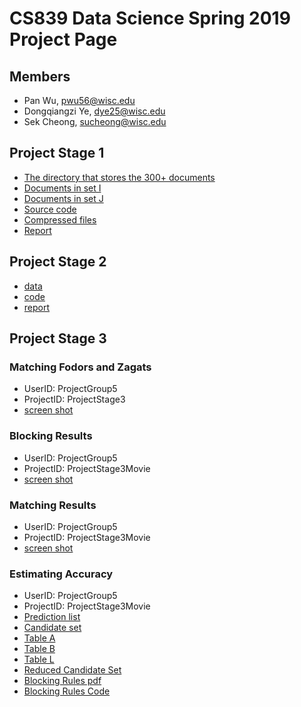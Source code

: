 # CS839 Data Science Spring 2019 Project Page

## Members
- Pan Wu, pwu56@wisc.edu
- Dongqiangzi Ye, dye25@wisc.edu
- Sek Cheong, sucheong@wisc.edu

## Project Stage 1
 - [The directory that stores the 300+ documents](https://github.com/sekcheong/cs839_2019/tree/master/stage_1/data/txt)
 - [Documents in set I](https://github.com/sekcheong/cs839_2019/tree/master/stage_1/data/I)
 - [Documents in set J](https://github.com/sekcheong/cs839_2019/tree/master/stage_1/data/J)
 - [Source code](https://github.com/sekcheong/cs839_2019/tree/master/stage_1/src)
 - [Compressed files](https://github.com/sekcheong/cs839_2019/releases/download/stage1/stage_1.zip)
 - [Report](https://github.com/sekcheong/cs839_2019/blob/master/stage_1/report.pdf) 

## Project Stage 2
- [data](https://github.com/sekcheong/cs839_2019/tree/master/stage_2/data)
- [code](https://github.com/sekcheong/cs839_2019/tree/master/stage_2/code)
- [report](https://github.com/sekcheong/cs839_2019/blob/master/stage_2/Report.pdf) 

## Project Stage 3
### Matching Fodors and Zagats
- UserID: ProjectGroup5
- ProjectID: ProjectStage3
- [screen shot](https://github.com/sekcheong/cs839_2019/tree/master/stage_3/images/IMG_5655.png) 

### Blocking Results
- UserID: ProjectGroup5
- ProjectID:  	ProjectStage3Movie
- [screen shot](https://github.com/sekcheong/cs839_2019/tree/master/stage_3/images/blocking.png) 

### Matching Results
- UserID: ProjectGroup5
- ProjectID:  	ProjectStage3Movie
- [screen shot](https://github.com/sekcheong/cs839_2019/tree/master/stage_3/images/matches.png) 

### Estimating Accuracy
- UserID: ProjectGroup5
- ProjectID: ProjectStage3Movie
- [Prediction list](https://github.com/sekcheong/cs839_2019/tree/master/stage_3/data/777_cm_matching_al_ds.csv) 
- [Candidate set](https://github.com/sekcheong/cs839_2019/tree/master/stage_3/data/777_apply_rules_ds.csv) 
- [Table A](https://github.com/sekcheong/cs839_2019/tree/master/stage_3/data/Walmart.csv) 
- [Table B](https://github.com/sekcheong/cs839_2019/tree/master/stage_3/data/IMDB.csv) 
- [Table L](https://github.com/sekcheong/cs839_2019/tree/master/stage_3/data/L.csv)
- [Reduced Candidate Set](https://github.com/sekcheong/cs839_2019/tree/master/stage_3/data/reduced_candidate.csv)
- [Blocking Rules pdf](https://github.com/sekcheong/cs839_2019/tree/master/stage_3/blocking_rules.pdf)
- [Blocking Rules Code](https://github.com/sekcheong/cs839_2019/tree/master/stage_3/data/blocking.ipynb)



